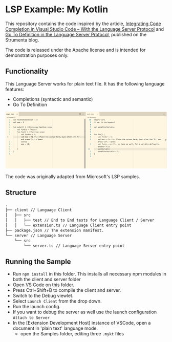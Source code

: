 # LSP Example: My Kotlin

This repository contains the code inspired by the article, [Integrating Code Completion in Visual Studio Code – With the Language Server Protocol](https://tomassetti.me/integrating-code-completion-in-visual-studio-code-with-the-language-server-protocol/) and [Go To Definition in the Language Server Protocol](https://tomassetti.me/go-to-definition-in-the-language-server-protocol/), published on the Strumenta blog.

The code is released under the Apache license and is intended for demonstration purposes only.

## Functionality

This Language Server works for plain text file. It has the following language features:

- Completions (syntactic and semantic)
- Go To Definition

![](./demo.gif)

The code was originally adapted from Microsoft's LSP samples.

## Structure

```
.
├── client // Language Client
│   ├── src
│   │   ├── test // End to End tests for Language Client / Server
│   │   └── extension.ts // Language Client entry point
├── package.json // The extension manifest.
└── server // Language Server
    └── src
        └── server.ts // Language Server entry point
```

## Running the Sample

- Run `npm install` in this folder. This installs all necessary npm modules in both the client and server folder
- Open VS Code on this folder.
- Press Ctrl+Shift+B to compile the client and server.
- Switch to the Debug viewlet.
- Select `Launch Client` from the drop down.
- Run the launch config.
- If you want to debug the server as well use the launch configuration `Attach to Server`
- In the [Extension Development Host] instance of VSCode, open a document in 'plain text' language mode.
  - open the Samples folder, editing three `.mykt` files
